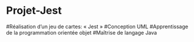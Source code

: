 # Projet-Jest
#Réalisation d’un jeu de cartes: « Jest » 
#Conception UML
#Apprentissage de la programmation orientée objet
#Maîtrise de langage Java
